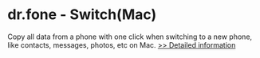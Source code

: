 # dr.fone - Switch(Mac)
Copy all data from a phone with one click when switching to a new phone, like contacts, messages, photos, etc on Mac.
[>> Detailed information](https://secure.shareit.com/shareit/product.html?productid=300947733&affiliateid=200057808)